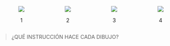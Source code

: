 <!--div class="row" style="text-align: center;">
  <div class="column">
    <img class="clickable" id = "opcion" src="https://user-images.githubusercontent.com/11671943/81729734-d9ccb980-9462-11ea-8b3d-9a7a2fba927a.png" onclick="selectImage(1)"/>
    <div class="imgblock field radio complementary complementary-radio">
      <input class="form-control mu-free-form-input clickable" type="radio" name="web_image" id="radio_1" value="1" onclick="selectImage(1)"/>
      <label for="radio_1"></label>
    </div>
  </div>
  <div class="column">
    <img class="clickable" id = "opcion" src="https://user-images.githubusercontent.com/11671943/81729847-0d0f4880-9463-11ea-85f2-9e07738defe5.png" onclick="selectImage(2)"/>
    <div class="imgblock field radio complementary complementary-radio">
      <input class="form-control mu-free-form-input clickable" type="radio" name="web_image" id="radio_2" value="2" onclick="selectImage(2)"/>
      <label for="radio_2"></label>
    </div>
  </div>
</div>
<div class="row" style="text-align: center;">
  <div class="column">
    <img class="clickable" id = "opcion" src="https://user-images.githubusercontent.com/11671943/81729971-3f20aa80-9463-11ea-828f-59a8b0008c77.png" onclick="selectImage(3)"/>
    <div class="imgblock field radio complementary complementary-radio">
      <input class="form-control mu-free-form-input clickable" type="radio" name="web_image" id="radio_3" value="3" onclick="selectImage(3)"/>
      <label for="radio_3"></label>
    </div>
  </div>
  <div class="column">
    <img class="clickable" id = "opcion" src="https://user-images.githubusercontent.com/11671943/81730115-6f684900-9463-11ea-90e6-377fe9d5125a.png" onclick="selectImage(4)"/>
    <div class="imgblock field radio complementary complementary-radio">
      <input class="form-control mu-free-form-input clickable" type="radio" name="web_image" id="radio_4" value="4" onclick="selectImage(4)"/>
      <label for="radio_4"></label>
    </div>
  </div>
</div>

<style>  
  * {
    box-sizing: border-box;
  }
    
  .clickable {
    cursor: pointer;
  }
  
  /*img {
    border: 1px solid darkgrey;
    border-radius: 15px;
    padding: 10px;
    margin-bottom: 10px;
    
  }*/
  
  #opcion {
    border: 1px solid darkgrey;
    border-radius: 15px;
    padding: 10px;
    margin-bottom: 10px;
    height: 232;
    width: 232px;
  }
  
  .column {
    float: left;
    width: 50%;
    padding: 5px;
    margin-bottom: 25px;
  }
  
  /* Clearfix (clear floats) */
  .row::after {
    content: "";
    clear: both;
    display: table;
  }
</style-->

<div class="row" align= center>
  <div class="column">
    <img id = "opcion" src="https://user-images.githubusercontent.com/11671943/81729734-d9ccb980-9462-11ea-8b3d-9a7a2fba927a.png"/>
    <p> 1 </p>
  </div>
  <div class="column">
    <img id = "opcion" src="https://user-images.githubusercontent.com/11671943/81729847-0d0f4880-9463-11ea-85f2-9e07738defe5.png"/>
    <p> 2 </p>
  </div>
  <div class="column">
    <img id = "opcion" src="https://user-images.githubusercontent.com/11671943/81729971-3f20aa80-9463-11ea-828f-59a8b0008c77.png"/>
    <p> 3 </p>
  </div>
  <div class="column">
    <img id = "opcion" src="https://user-images.githubusercontent.com/11671943/81730115-6f684900-9463-11ea-90e6-377fe9d5125a.png"/>
    <p> 4 </p>
  </div>
</div>

<style>
.row {
  display: flex;
  flex-wrap: wrap;
  padding: 0 4px;
}

.column {
  flex: 50%;
  padding: 0 4px;
}

.column #opcion {
  margin-top: 8px;
  vertical-align: middle;
}
</style>

> ¿QUÉ INSTRUCCIÓN HACE CADA DIBUJO?

